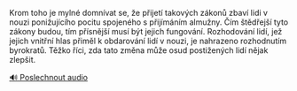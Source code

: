 
Krom toho je mylné domnívat se, že přijetí takových zákonů zbaví lidi v nouzi ponižujícího pocitu spojeného s přijímáním almužny. Čím štědřejší tyto zákony budou, tím přísnější musí být jejich fungování. Rozhodování lidí, jež jejich vnitřní hlas přiměl k obdarování lidí v nouzi, je nahrazeno rozhodnutím byrokratů. Těžko říci, zda tato změna může osud postižených lidí nějak zlepšit.

[🔊 Poslechnout audio](/data/7-paragraphs/audio/chapter_165/para_003-Krom-toho-je-myln-domnvat-se-e-pijet-takovc.mp3)

